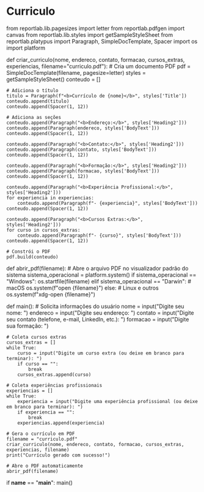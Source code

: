 # Curriculo

from reportlab.lib.pagesizes import letter
from reportlab.pdfgen import canvas
from reportlab.lib.styles import getSampleStyleSheet
from reportlab.platypus import Paragraph, SimpleDocTemplate, Spacer
import os
import platform

def criar_curriculo(nome, endereco, contato, formacao, cursos_extras, experiencias, filename="curriculo.pdf"):
    # Cria um documento PDF
    pdf = SimpleDocTemplate(filename, pagesize=letter)
    styles = getSampleStyleSheet()
    conteudo = []

    # Adiciona o título
    titulo = Paragraph(f"<b>Currículo de {nome}</b>", styles['Title'])
    conteudo.append(titulo)
    conteudo.append(Spacer(1, 12))

    # Adiciona as seções
    conteudo.append(Paragraph("<b>Endereço:</b>", styles['Heading2']))
    conteudo.append(Paragraph(endereco, styles['BodyText']))
    conteudo.append(Spacer(1, 12))

    conteudo.append(Paragraph("<b>Contato:</b>", styles['Heading2']))
    conteudo.append(Paragraph(contato, styles['BodyText']))
    conteudo.append(Spacer(1, 12))

    conteudo.append(Paragraph("<b>Formação:</b>", styles['Heading2']))
    conteudo.append(Paragraph(formacao, styles['BodyText']))
    conteudo.append(Spacer(1, 12))

    conteudo.append(Paragraph("<b>Experiência Profissional:</b>", styles['Heading2']))
    for experiencia in experiencias:
        conteudo.append(Paragraph(f"- {experiencia}", styles['BodyText']))
    conteudo.append(Spacer(1, 12))

    conteudo.append(Paragraph("<b>Cursos Extras:</b>", styles['Heading2']))
    for curso in cursos_extras:
        conteudo.append(Paragraph(f"- {curso}", styles['BodyText']))
    conteudo.append(Spacer(1, 12))

    # Constrói o PDF
    pdf.build(conteudo)

def abrir_pdf(filename):
    # Abre o arquivo PDF no visualizador padrão do sistema
    sistema_operacional = platform.system()
    if sistema_operacional == "Windows":
        os.startfile(filename)
    elif sistema_operacional == "Darwin":  # macOS
        os.system(f"open {filename}")
    else:  # Linux e outros
        os.system(f"xdg-open {filename}")

def main():
    # Solicita informações do usuário
    nome = input("Digite seu nome: ")
    endereco = input("Digite seu endereço: ")
    contato = input("Digite seu contato (telefone, e-mail, LinkedIn, etc.): ")
    formacao = input("Digite sua formação: ")

    # Coleta cursos extras
    cursos_extras = []
    while True:
        curso = input("Digite um curso extra (ou deixe em branco para terminar): ")
        if curso == "":
            break
        cursos_extras.append(curso)

    # Coleta experiências profissionais
    experiencias = []
    while True:
        experiencia = input("Digite uma experiência profissional (ou deixe em branco para terminar): ")
        if experiencia == "":
            break
        experiencias.append(experiencia)

    # Gera o currículo em PDF
    filename = "curriculo.pdf"
    criar_curriculo(nome, endereco, contato, formacao, cursos_extras, experiencias, filename)
    print("Currículo gerado com sucesso!")

    # Abre o PDF automaticamente
    abrir_pdf(filename)

if __name__ == "__main__":
    main()
